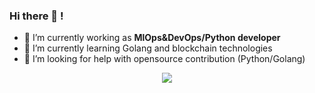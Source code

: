 ### Hi there 👋 !

<!--
**gardnerdev/gardnerdev** is a ✨ _special_ ✨ repository because its `README.md` (this file) appears on your GitHub profile.

Here are some ideas to get you started:
-->

- 🔭 I’m currently working as **MlOps&DevOps/Python developer**
- 🌱 I’m currently learning Golang and blockchain technologies
- 🤔 I’m looking for help with opensource contribution (Python/Golang)


<p align="center">
  <img src="https://github-readme-stats.vercel.app/api?username=gardnerdev&show_icons=true&count_private=true&custom_title=Github%20Stats&theme=dracula&include_all_commits=true">
</p>
